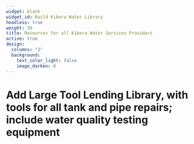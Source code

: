 ```yaml
---
widget: blank
widget_id: Build Kibera Water Library
headless: true
weight: 30
title: Resources for all Kibera Water Services Providers
active: true
design:
  columns: "2"
  background:
    text_color_light: false
    image_darken: 0
---
```

# Add Large Tool Lending Library, with tools for all tank and pipe repairs; include water quality testing equipment
